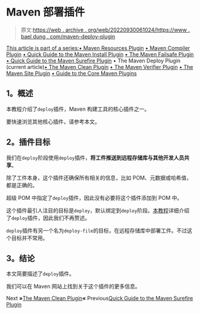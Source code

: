 # Maven 部署插件

> 原文:[https://web . archive . org/web/20220930061024/https://www . bael dung . com/maven-deploy-plugin](https://web.archive.org/web/20220930061024/https://www.baeldung.com/maven-deploy-plugin)

[This article is part of a series:](javascript:void(0);)[• Maven Resources Plugin](/web/20221126214958/https://www.baeldung.com/maven-resources-plugin)
[• Maven Compiler Plugin](/web/20221126214958/https://www.baeldung.com/maven-compiler-plugin)
[• Quick Guide to the Maven Install Plugin](/web/20221126214958/https://www.baeldung.com/maven-install-plugin)
[• The Maven Failsafe Plugin](/web/20221126214958/https://www.baeldung.com/maven-failsafe-plugin)
[• Quick Guide to the Maven Surefire Plugin](/web/20221126214958/https://www.baeldung.com/maven-surefire-plugin)
• The Maven Deploy Plugin (current article)[• The Maven Clean Plugin](/web/20221126214958/https://www.baeldung.com/maven-clean-plugin)
[• The Maven Verifier Plugin](/web/20221126214958/https://www.baeldung.com/maven-verifier-plugin)
[• The Maven Site Plugin](/web/20221126214958/https://www.baeldung.com/maven-site-plugin)
[• Guide to the Core Maven Plugins](/web/20221126214958/https://www.baeldung.com/core-maven-plugins)

## **1。概述**

本教程介绍了`deploy`插件，Maven 构建工具的核心插件之一。

要快速浏览其他核心插件，请参考本文。

## **2。插件目标**

我们在`deploy`阶段使用`deploy`插件，**将工件推送到远程存储库与其他开发人员共享**。

除了工件本身，这个插件还确保所有相关的信息，比如 POM、元数据或哈希值，都是正确的。

超级 POM 中指定了`deploy`插件，因此没有必要将这个插件添加到 POM 中。

这个插件最引人注目的目标是`deploy`，默认绑定到`deploy`阶段。[本教程](/web/20221126214958/https://www.baeldung.com/maven-deploy-nexus)详细介绍了`deploy`插件，因此我们不再赘述。

`deploy`插件有另一个名为`deploy-file`的目标，在远程存储库中部署工件。不过这个目标并不常用。

## **3。结论**

本文简要描述了`deploy`插件。

我们可以在 Maven 网站上找到关于这个插件的更多信息。

Next **»**[The Maven Clean Plugin](/web/20221126214958/https://www.baeldung.com/maven-clean-plugin)**«** Previous[Quick Guide to the Maven Surefire Plugin](/web/20221126214958/https://www.baeldung.com/maven-surefire-plugin)